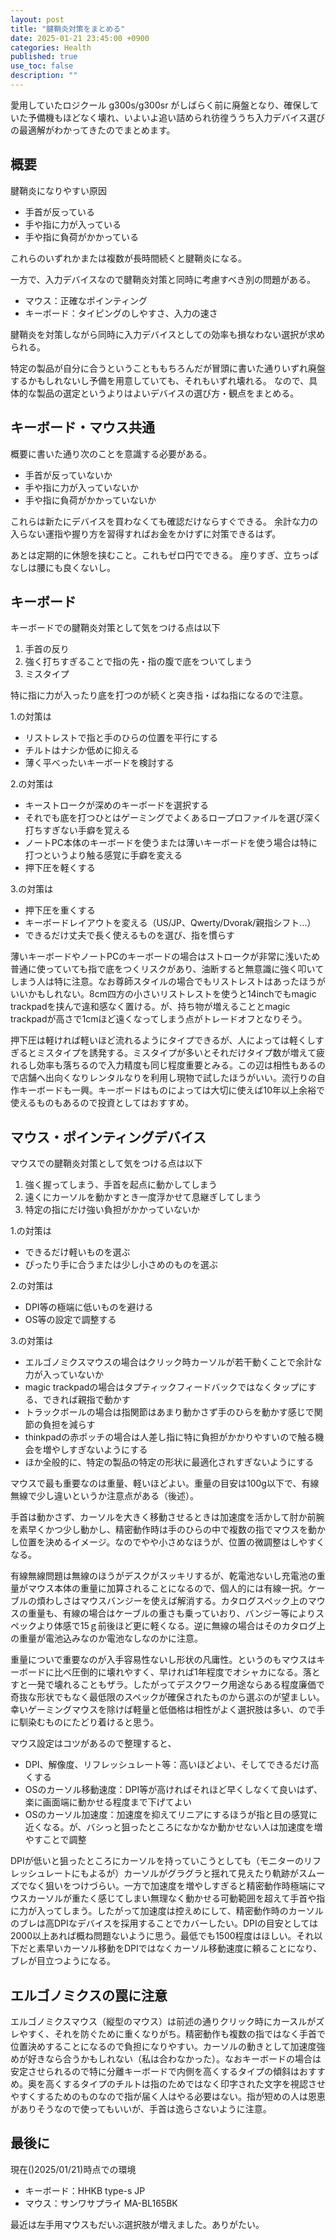 ```yaml
---
layout: post
title: "腱鞘炎対策をまとめる"
date: 2025-01-21 23:45:00 +0900
categories: Health
published: true
use_toc: false
description: ""
---
```



愛用していたロジクール g300s/g300sr がしばらく前に廃盤となり、確保していた予備機もほどなく壊れ、いよいよ追い詰められ彷徨ううち入力デバイス選びの最適解がわかってきたのでまとめます。

## 概要

腱鞘炎になりやすい原因

* 手首が反っている
* 手や指に力が入っている
* 手や指に負荷がかかっている

これらのいずれかまたは複数が長時間続くと腱鞘炎になる。

一方で、入力デバイスなので腱鞘炎対策と同時に考慮すべき別の問題がある。
* マウス：正確なポインティング
* キーボード：タイピングのしやすさ、入力の速さ

腱鞘炎を対策しながら同時に入力デバイスとしての効率も損なわない選択が求められる。

特定の製品が自分に合うということももちろんだが冒頭に書いた通りいずれ廃盤するかもしれないし予備を用意していても、それもいずれ壊れる。
なので、具体的な製品の選定というよりはよいデバイスの選び方・観点をまとめる。

## キーボード・マウス共通
概要に書いた通り次のことを意識する必要がある。

* 手首が反っていないか
* 手や指に力が入っていないか
* 手や指に負荷がかかっていないか

これらは新たにデバイスを買わなくても確認だけならすぐできる。
余計な力の入らない運指や握り方を習得すればお金をかけずに対策できるはず。

あとは定期的に休憩を挟むこと。これもゼロ円でできる。
座りすぎ、立ちっぱなしは腰にも良くないし。


## キーボード

キーボードでの腱鞘炎対策として気をつける点は以下
1. 手首の反り
2. 強く打ちすぎることで指の先・指の腹で底をついてしまう
3. ミスタイプ

特に指に力が入ったり底を打つのが続くと突き指・ばね指になるので注意。

1.の対策は
* リストレストで指と手のひらの位置を平行にする
* チルトはナシか低めに抑える
* 薄く平べったいキーボードを検討する

2.の対策は
* キーストロークが深めのキーボードを選択する
* それでも底を打つひとはゲーミングでよくあるロープロファイルを選び深く打ちすぎない手癖を覚える
* ノートPC本体のキーボードを使うまたは薄いキーボードを使う場合は特に打つというより触る感覚に手癖を変える
* 押下圧を軽くする

3.の対策は
* 押下圧を重くする
* キーボードレイアウトを変える（US/JP、Qwerty/Dvorak/親指シフト...）
* できるだけ丈夫で長く使えるものを選び、指を慣らす

薄いキーボードやノートPCのキーボードの場合はストロークが非常に浅いため普通に使っていても指で底をつくリスクがあり、油断すると無意識に強く叩いてしまう人は特に注意。なお尊師スタイルの場合でもリストレストはあったほうがいいかもしれない。8cm四方の小さいリストレストを使うと14inchでもmagic trackpadを挟んで違和感なく置ける。が、持ち物が増えることとmagic trackpadが高さで1cmほど遠くなってしまう点がトレードオフとなりそう。

押下圧は軽ければ軽いほど流れるようにタイプできるが、人によっては軽くしすぎるとミスタイプを誘発する。ミスタイプが多いとそれだけタイプ数が増えて疲れるし効率も落ちるので入力精度も同じ程度重要とみる。この辺は相性もあるので店舗へ出向くなりレンタルなりを利用し現物で試したほうがいい。流行りの自作キーボードも一興。キーボードはものによっては大切に使えば10年以上余裕で使えるものもあるので投資としてはおすすめ。

## マウス・ポインティングデバイス

マウスでの腱鞘炎対策として気をつける点は以下
1. 強く握ってしまう、手首を起点に動かしてしまう
2. 遠くにカーソルを動かすとき一度浮かせて息継ぎしてしまう
3. 特定の指にだけ強い負担がかかっていないか

1.の対策は
* できるだけ軽いものを選ぶ
* ぴったり手に合うまたは少し小さめのものを選ぶ

2.の対策は
* DPI等の極端に低いものを避ける
* OS等の設定で調整する

3.の対策は
* エルゴノミクスマウスの場合はクリック時カーソルが若干動くことで余計な力が入っていないか
* magic trackpadの場合はタプティックフィードバックではなくタップにする、できれば親指で動かす
* トラックボールの場合は指関節はあまり動かさず手のひらを動かす感じで関節の負担を減らす
* thinkpadの赤ポッチの場合は人差し指に特に負担がかかりやすいので触る機会を増やしすぎないようにする
* ほか全般的に、特定の製品の特定の形状に最適化されすぎないようにする

マウスで最も重要なのは重量、軽いほどよい。重量の目安は100g以下で、有線無線で少し違いというか注意点がある（後述）。

手首は動かさず、カーソルを大きく移動させるときは加速度を活かして肘か前腕を素早くかつ少し動かし、精密動作時は手のひらの中で複数の指でマウスを動かし位置を決めるイメージ。なのでやや小さめなほうが、位置の微調整はしやすくなる。

有線無線問題は無線のほうがデスクがスッキリするが、乾電池ないし充電池の重量がマウス本体の重量に加算されることになるので、個人的には有線一択。ケーブルの煩わしさはマウスバンジーを使えば解消する。カタログスペック上のマウスの重量も、有線の場合はケーブルの重さも乗っていおり、バンジー等によりスペックより体感で15ｇ前後ほど更に軽くなる。逆に無線の場合はそのカタログ上の重量が電池込みなのか電池なしなのかに注意。

重量についで重要なのが入手容易性ないし形状の凡庸性。というのもマウスはキーボードに比べ圧倒的に壊れやすく、早ければ1年程度でオシャカになる。落とすと一発で壊れることもザラ。したがってデスクワーク用途ならある程度廉価で奇抜な形状でもなく最低限のスペックが確保されたものから選ぶのが望ましい。幸いゲーミングマウスを除けば軽量と低価格は相性がよく選択肢は多い、ので手に馴染むものにたどり着けると思う。

マウス設定はコツがあるので整理すると、
* DPI、解像度、リフレッシュレート等：高いほどよい、そしてできるだけ高くする
* OSのカーソル移動速度：DPI等が高ければそれほど早くしなくて良いはず、楽に画面端に動かせる程度まで下げてよい
* OSのカーソル加速度：加速度を抑えてリニアにするほうが指と目の感覚に近くなる。が、バシっと狙ったところになかなか動かせない人は加速度を増やすことで調整

DPIが低いと狙ったところにカーソルを持っていこうとしても（モニターのリフレッシュレートにもよるが）カーソルがグラグラと揺れて見えたり軌跡がスムーズでなく狙いをつけづらい。一方で加速度を増やしすぎると精密動作時極端にマウスカーソルが重たく感じてしまい無理なく動かせる可動範囲を超えて手首や指に力が入ってしまう。したがって加速度は控えめにして、精密動作時のカーソルのブレは高DPIなデバイスを採用することでカバーしたい。DPIの目安としては2000以上あれば概ね問題ないように思う。最低でも1500程度はほしい。それ以下だと素早いカーソル移動をDPIではなくカーソル移動速度に頼ることになり、ブレが目立つようになる。

## エルゴノミクスの罠に注意

エルゴノミクスマウス（縦型のマウス）は前述の通りクリック時にカースルがズレやすく、それを防ぐために重くなりがち。精密動作も複数の指ではなく手首で位置決めすることになるので負担になりやすい。カーソルの動きとして加速度強めが好きなら合うかもしれない（私は合わなかった）。なおキーボードの場合は安定させられるので特に分離キーボードで内側を高くするタイプの傾斜はおすすめ。奥を高くするタイプのチルトは指のためではなく印字された文字を視認させやすくするためのものなので指が届く人はやる必要はない。指が短めの人は恩恵がありそうなので使ってもいいが、手首は逸らさないように注意。

## 最後に

現在()2025/01/21)時点での環境
* キーボード：HHKB type-s JP
* マウス：サンワサプライ MA-BL165BK

最近は左手用マウスもだいぶ選択肢が増えました。ありがたい。
